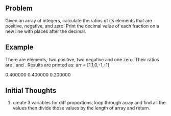 ## Problem

Given an array of integers, calculate the ratios of its elements that are positive, negative, and zero. Print the decimal value of each fraction on a new line with  places after the decimal.

## Example

There are  elements, two positive, two negative and one zero. Their ratios are ,  and . Results are printed as: arr = [1,1,0,-1,-1]

0.400000
0.400000
0.200000


## Initial Thoughts

1. create 3 variables for diff proportions, loop through array and find all the values then divide those values by the length of array and return.
